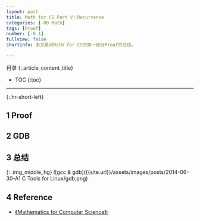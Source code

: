 ```yaml
---
layout: post
title: Math for CS Part V：Recurrence
categories: [-00 Math]
tags: [Proof]
number: [-0.1]
fullview: false
shortinfo: 本文是对Math for CS的第一部分Proof的总结。

---
```

目录
{:.article_content_title}


* TOC
{:toc}

---
{:.hr-short-left}

## 1 Proof ##

## 2 GDB ##

## 3 总结 ##

{: .img_middle_hg}
![gcc & gdb]({{site.url}}/assets/images/posts/2014-06-30-A1 C Tools for Linux/gdb.png)

## 4 Reference ##

- [《Mathematics for Computer Science》](https://courses.csail.mit.edu/6.042/spring17/mcs.pdf);





